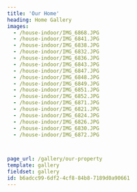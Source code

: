 ```yaml
---
title: 'Our Home'
heading: Home Gallery
images:
  - /house-indoor/IMG_6868.JPG
  - /house-indoor/IMG_6841.JPG
  - /house-indoor/IMG_6838.JPG
  - /house-indoor/IMG_6832.JPG
  - /house-indoor/IMG_6836.JPG
  - /house-indoor/IMG_6843.JPG
  - /house-indoor/IMG_6847.JPG
  - /house-indoor/IMG_6848.JPG
  - /house-indoor/IMG_6849.JPG
  - /house-indoor/IMG_6851.JPG
  - /house-indoor/IMG_6852.JPG
  - /house-indoor/IMG_6871.JPG
  - /house-indoor/IMG_6821.JPG
  - /house-indoor/IMG_6824.JPG
  - /house-indoor/IMG_6826.JPG
  - /house-indoor/IMG_6830.JPG
  - /house-indoor/IMG_6872.JPG



page_url: /gallery/our-property
template: gallery
fieldset: gallery
id: b6adcc99-6df2-4cf8-84b8-7189d0a90661
---
```

